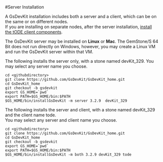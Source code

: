 #Server Installation

A GsDevKit installation includes both a server and a client, which can be on the same or on different nodes.  
If you are installing on separate nodes, after the server installation, 
[install the tODE client components][1]. 

The GsDevKit server  may be installed on **Linux** or **Mac**.  The GemStone/S 64 Bit does not run 
directly on Windows, however, you may create a Linux VM and run the GsDevKit server within that VM.

The following installs the server only, with a stone named devKit_329.  You may select any server name you choose.

```
cd <githubdirectory>
git clone https://github.com/GsDevKit/GsDevKit_home.git
cd GsDevKit_home
git checkout -b gsdevkit
export GS_HOME=`pwd`
export PATH=$GS_HOME/bin:$PATH
$GS_HOME/bin/installGsDevKit -m server 3.2.9  devKit_329
```

The following installs the server and client, with a stone named devKit_329 and the client name tode.  
You may select any server and client name you choose.
```
cd <githubdirectory>
git clone https://github.com/GsDevKit/GsDevKit_home.git
cd GsDevKit_home
git checkout -b gsdevkit
export GS_HOME=`pwd`
export PATH=$GS_HOME/bin:$PATH
$GS_HOME/bin/installGsDevKit -m both 3.2.9 devKit_329 tode
```

[1]: ./#installDevKitClient
